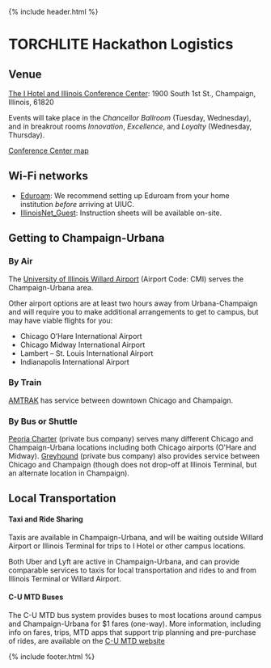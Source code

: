 {% include header.html %}

# TORCHLITE Hackathon Logistics

## Venue
<a href="https://researchpark.illinois.edu/about/amenities/i-hotel-and-conference-center/">The I Hotel and Illinois Conference Center</a>: 1900 South 1st St., Champaign, Illinois, 61820

Events will take place in the *Chancellor Ballroom* (Tuesday, Wednesday), and in breakrout rooms *Innovation*, *Excellence*, and *Loyalty* (Wednesday, Thursday).  

[Conference Center map](https://stayatthei.com/wp-content/uploads/2023/04/event-map.png)

## Wi-Fi networks
* [Eduroam](https://eduroam.org/about/connect-yourself/): We recommend setting up Eduroam from your home institution _before_ arriving at UIUC.
* [IllinoisNet_Guest](https://techservices.illinois.edu/visitor-resource-guide/): Instruction sheets will be available on-site.

## Getting to Champaign-Urbana
### By Air
The [University of Illinois Willard Airport](https://iflycu.com/) (Airport Code: CMI) serves the Champaign-Urbana area.

Other airport options are at least two hours away from Urbana-Champaign and will require you to make additional arrangements to get to campus, but may have viable flights for you:
* Chicago O’Hare International Airport
* Chicago Midway International Airport
* Lambert – St. Louis International Airport
* Indianapolis International Airport

### By Train
[AMTRAK](https://www.amtrak.com/stations/chm.html) has service between downtown Chicago and Champaign.

### By Bus or Shuttle
[Peoria Charter](https://peoriacharter.com/) (private bus company) serves many different Chicago and Champaign-Urbana locations including both Chicago airports (O'Hare and Midway). [Greyhound](https://www.greyhound.com/bus/chicago-il) (private bus company) also provides service between Chicago and Champaign (though does not drop-off at Illinois Terminal, but an alternate location in Champaign).

## Local Transportation
#### Taxi and Ride Sharing
Taxis are available in Champaign-Urbana, and will be waiting outside Willard Airport or Illinois Terminal for trips to I Hotel or other campus locations.

Both Uber and Lyft are active in Champaign-Urbana, and can provide comparable services to taxis for local transportation and rides to and from Illinois Terminal or Willard Airport.

#### C-U MTD Buses
The C-U MTD bus system provides buses to most locations around campus and Champaign-Urbana for $1 fares (one-way). More information, including info on fares, trips, MTD apps that support trip planning and pre-purchase of rides, are available on the [C-U MTD website](https://mtd.org/)

{% include footer.html %}
